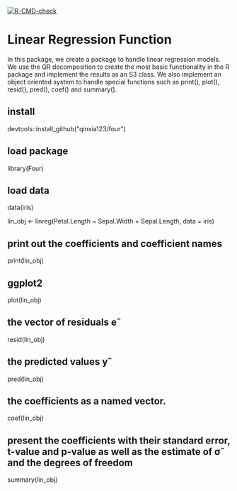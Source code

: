<!-- badges: start -->
  [![R-CMD-check](https://github.com/qinxia123/four/actions/workflows/R-CMD-check.yaml/badge.svg)](https://github.com/qinxia123/four/actions/workflows/R-CMD-check.yaml)
  <!-- badges: end -->


# Linear Regression Function

In this package, we create a package to handle linear regression models. 
We use the QR decomposition to create the most basic functionality in the R package and implement the results as an S3 class.
We also implement an object oriented system to handle special functions such as print(), plot(), resid(), pred(), coef() and summary().


## install

devtools::install_github("qinxia123/four")

## load package

library(Four)

## load data

data(iris)

lin_obj <- linreg(Petal.Length ~ Sepal.Width + Sepal.Length, data = iris)

## print out the coefficients and coefficient names

print(lin_obj)

## ggplot2

plot(lin_obj)

## the vector of residuals eˆ

resid(lin_obj)


## the predicted values yˆ

pred(lin_obj)


## the coefficients as a named vector.

coef(lin_obj)

## present the coefficients with their standard error, t-value and p-value as well as the estimate of σˆ and the degrees of freedom

summary(lin_obj)







